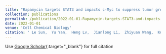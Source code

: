 ```yaml
---
title: "Rapamycin targets STAT3 and impacts c-Myc to suppress tumor growth"
collection: publications
permalink: /publication/2022-01-01-Rapamycin-targets-STAT3-and-impacts-c-Myc-to-suppress-tumor-growth
date: 2022-01-01
venue: 'Cell Chemical Biology'
citation: ' Le Sun,  Yu Yan,  Heng Lv,  Jianlong Li,  Zhiyuan Wang,  Kun Wang,  Lin Wang,  Yunxia Li,  Hong Jiang,  Yaoyang Zhang, &quot;Rapamycin targets STAT3 and impacts c-Myc to suppress tumor growth.&quot; Cell Chemical Biology, 2022.'
---
```

Use [Google Scholar](https://scholar.google.com/scholar?q=Rapamycin+targets+STAT3+and+impacts+c+Myc+to+suppress+tumor+growth){:target="_blank"} for full citation